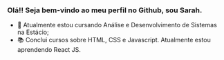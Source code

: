 ### Olá!! Seja bem-vindo ao meu perfil no Github, sou Sarah.

- 🌱 Atualmente estou cursando Análise e Desenvolvimento de Sistemas na Estácio;
- 📚 Conclui cursos sobre HTML, CSS e Javascript. Atualmente estou aprendendo React JS. 
